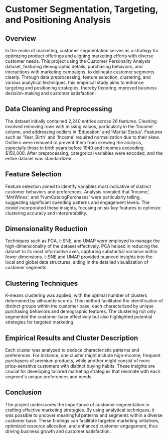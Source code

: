 # Customer Segmentation, Targeting, and Positioning Analysis

## Overview

In the realm of marketing, customer segmentation serves as a strategy for optimizing product offerings and aligning marketing efforts with diverse customer needs. This project using the Customer Personality Analysis dataset, featuring demographic details, purchasing behaviors, and interactions with marketing campaigns, to delineate customer segments clearly. Through data preprocessing, feature selection, clustering, and various analytical techniques, this empirical study aims to enhance targeting and positioning strategies, thereby fostering improved business decision-making and customer satisfaction.

## Data Cleaning and Preprocessing

The dataset initially contained 2,240 entries across 26 features. Cleaning involved removing rows with missing values, particularly in the 'Income' column, and addressing outliers in 'Education' and 'Marital Status'. Features such as 'Year_Birth' and 'Income' required normalization due to their skew. Outliers were removed to prevent them from skewing the analysis, especially those in birth years before 1940 and incomes exceeding $150,000. After preprocessing, categorical variables were encoded, and the entire dataset was standardized.

## Feature Selection

Feature selection aimed to identify variables most indicative of distinct customer behaviors and preferences. Analysis revealed that 'Income', 'MntWines', and 'NumCatalogPurchases' were particularly telling, suggesting significant spending patterns and engagement levels. The model incorporated these insights, focusing on six key features to optimize clustering accuracy and interpretability.

## Dimensionality Reduction

Techniques such as PCA, t-SNE, and UMAP were employed to manage the high-dimensionality of the dataset effectively. PCA helped in reducing the dataset to its most informative axes, capturing substantial variance within fewer dimensions. t-SNE and UMAP provided nuanced insights into the local and global data structures, aiding in the detailed visualization of customer segments.

## Clustering Techniques

K-means clustering was applied, with the optimal number of clusters determined by silhouette scores. This method facilitated the identification of distinct groups within the customer base, each characterized by unique purchasing behaviors and demographic features. The clustering not only segmented the customer base effectively but also highlighted potential strategies for targeted marketing.

## Empirical Results and Cluster Description

Each cluster was analyzed to deduce characteristic patterns and preferences. For instance, one cluster might include high-income, frequent purchasers of premium products, while another might consist of more price-sensitive customers with distinct buying habits. These insights are crucial for developing tailored marketing strategies that resonate with each segment's unique preferences and needs.

## Conclusion

The project underscores the importance of customer segmentation in crafting effective marketing strategies. By using analytical techniques, it was possible to uncover meaningful patterns and segments within a diverse customer base. These findings can facilitate targeted marketing initiatives, optimized resource allocation, and enhanced customer engagement, thus driving business growth and customer satisfaction.
